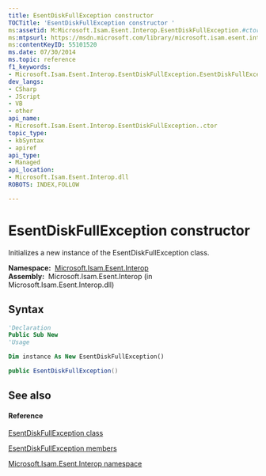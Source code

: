 ```yaml
---
title: EsentDiskFullException constructor 
TOCTitle: 'EsentDiskFullException constructor '
ms:assetid: M:Microsoft.Isam.Esent.Interop.EsentDiskFullException.#ctor
ms:mtpsurl: https://msdn.microsoft.com/library/microsoft.isam.esent.interop.esentdiskfullexception.esentdiskfullexception(v=EXCHG.10)
ms:contentKeyID: 55101520
ms.date: 07/30/2014
ms.topic: reference
f1_keywords:
- Microsoft.Isam.Esent.Interop.EsentDiskFullException.EsentDiskFullException
dev_langs:
- CSharp
- JScript
- VB
- other
api_name: 
- Microsoft.Isam.Esent.Interop.EsentDiskFullException..ctor
topic_type: 
- kbSyntax
- apiref
api_type: 
- Managed
api_location: 
- Microsoft.Isam.Esent.Interop.dll
ROBOTS: INDEX,FOLLOW

---
```


# EsentDiskFullException constructor

Initializes a new instance of the EsentDiskFullException class.

**Namespace:**  [Microsoft.Isam.Esent.Interop](./microsoft.isam.esent.interop-namespace.md)  
**Assembly:**  Microsoft.Isam.Esent.Interop (in Microsoft.Isam.Esent.Interop.dll)

## Syntax

``` vb
'Declaration
Public Sub New
'Usage

Dim instance As New EsentDiskFullException()
```

``` csharp
public EsentDiskFullException()
```

## See also

#### Reference

[EsentDiskFullException class](./esentdiskfullexception-class.md)

[EsentDiskFullException members](./esentdiskfullexception-members.md)

[Microsoft.Isam.Esent.Interop namespace](./microsoft.isam.esent.interop-namespace.md)